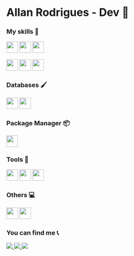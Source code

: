 # Allan Rodrigues - Dev 🧠

### My skills 🚀

<p>
   <img src="https://img.shields.io/badge/PHP-02569B?style=for-the-badge&logo=php&logoColor=white" height="30"/>
   <img src="https://img.shields.io/badge/laravel-E34F26?style=for-the-badge&logo=laravel&logoColor=white" height="30"/>
   <img src="https://img.shields.io/badge/JavaScript-F7DF1E?style=for-the-badge&logo=javascript&logoColor=white" height="30"/>
</p>

<p>

<img src="https://img.shields.io/badge/HTML5-f56a07?style=for-the-badge&logo=html5&logoColor=white" height="30"/>
<img src="https://img.shields.io/badge/CSS3-1572B6?style=for-the-badge&logo=css3&logoColor=white" height="30"/>
<img src="https://img.shields.io/badge/react.js-03bafc?style=for-the-badge&logo=react&logoColor=white%22%20height=%2230" height="30"/>   
</p>


### Databases 🖌️

<p>
<img src="https://img.shields.io/badge/-MySQL-F29111?style=for-the-badge&logo=mysql&logoColor=white" height="30"/>
<img src="https://img.shields.io/badge/MariaDB-003545?style=for-the-badge&logo=mariadb&logoColor=white" height="30"/>
</p>

### Package Manager 📦
<p>
    <img src="https://img.shields.io/badge/Composer-885630?style=for-the-badge&logo=composer&logoColor=white" height="30"/>
</p>

### Tools 🧰
<p>
     <img src="https://img.shields.io/badge/Docker-2CA5E0?style=for-the-badge&logo=docker&logoColor=white" height="30"/>
    <img src="http://img.shields.io/badge/-VS%20Code-007ACC?style=for-the-badge&logo=visual%20studio%20code&logoColor=white" height="30"/>
    <img src="https://img.shields.io/badge/phpstorm-7d4a82?style=for-the-badge&logo=phpstorm&logoColor=white" height="30"/>
</p>


### Others  💻

<p>
   <img src="http://img.shields.io/badge/-Git-F1502F?style=for-the-badge&logo=git&logoColor=white" height="30"/>
    <img src="http://img.shields.io/badge/-Github-000000?style=for-the-badge&logo=github&logoColor=white" height="30"/>
</p>


<!-- ### Basics ⚡ 

<p>
 <img src="https://img.shields.io/badge/CodeIgniter-f20a0a?style=for-the-badge&logo=CodeIgniter&logoColor=white" height="30"/>
 <img src="https://img.shields.io/badge/Bootstrap-563D7C?style=for-the-badge&logo=bootstrap&logoColor=white" height="30"/>
 <img src="https://img.shields.io/badge/jQuery-0769AD?style=for-the-badge&logo=jquery&logoColor=white" height="30"/>
</p>

<p>
 <img src="https://img.shields.io/badge/Vue.JS-42b883?style=for-the-badge&logo=Vue.JS&logoColor=white" height="30"/>
 <img src="https://img.shields.io/badge/Wordpress-21759b?style=for-the-badge&logo=Wordpress&logoColor=white" height="30"/>  
</p> -->


### You can find me 📞

<p>
<a href="mailto:allan.rodrigues14@hotmail.com" alt="E-mail" target="_blank">
    <img src="https://img.shields.io/badge/-hotmail-0564f2?style=for-the-badge&logo=hotmail&logoColor=white" />
</a>
<a href="https://www.linkedin.com/in/allanrodriguesmachado/" alt="LinkedIn" target="_blank">
    <img src="https://img.shields.io/badge/-LinkedIn-blue?style=for-the-badge&logo=Linkedin&logoColor=white" />
</a>

<a href="https://instagram.com/allan_rodrigues_14" alt="Instagram" target="_blank">
    <img src="https://img.shields.io/badge/-Instagram-%23E4405F?style=for-the-badge&logo=Instagram&logoColor=white" />
</a>

<!-- <a href="vercel.app" alt="Instagram" target="_blank"> -->
<!--     <img src="https://img.shields.io/badge/-portf%C3%B3lio-black?style=for-the-badge&logo=vercel&logoColor=white" /> -->
</a>
</p>

